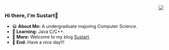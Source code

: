 <img align='right' src="https://github-readme-stats.vercel.app/api?username=MrGo123&show_icons=true&hide_title=true" />

### Hi there, I'm Sustart👋

- 😀 **About Me:** A undergraduate majoring Computer Science.
- 🚀 **Learning:** Java C/C++.
- 📑 **More:** Welcome to my blog [Sustart](https://zy68.top).
- 🌹  **End:** Have a nice day!!!
